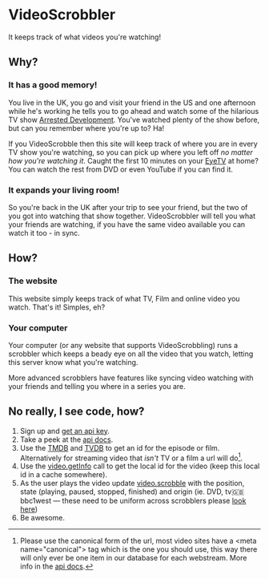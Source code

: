 VideoScrobbler
==============
It keeps track of what videos you're watching!

Why?
----
### It has a good memory!
You live in the UK, you go and visit your friend in the US and one afternoon while he's working he tells you to go ahead and watch some of the hilarious TV show [Arrested Development](). You've watched plenty of the show before, but can you remember where you're up to? Ha!

If you VideoScrobble then this site will keep track of where you are in every TV show you're watching, so you can pick up where you left off *no matter how you're watching it*. Caught the first 10 minutes on your [EyeTV]() at home? You can watch the rest from DVD or even YouTube if you can find it.

### It expands your living room!
So you're back in the UK after your trip to see your friend, but the two of you got into watching that show together. VideoScrobbler will tell you what your friends are watching, if you have the same video available you can watch it too - in sync.

How?
----
### The website
This website simply keeps track of what TV, Film and online video you watch. That's it! Simples, eh?

### Your computer
Your computer (or any website that supports VideoScrobbling) runs a scrobbler which keeps a beady eye on all the video that you watch, letting this server know what you're watching.

More advanced scrobblers have features like syncing video watching with your friends and telling you where in a series you are.

No really, I see code, how?
---------------------------
1. Sign up and [get an api key](/api/account).
2. Take a peek at the [api docs](/api/docs).
3. Use the [TMDB](http://api.themoviedb.org/2.1) and [TVDB](http://thetvdb.com/wiki/index.php?title=Programmers_API) to get an id for the episode or film. Alternatively for streaming video that *isn't* TV or a film a url will do[^urls].
4. Use the [video.getInfo](/api/docs#video.getInfo) call to get the local id for the video (keep this local id in a cache somewhere).
5. As the user plays the video update [video.scrobble](/api/docs#video.scrobble) with the position, state (playing, paused, stopped, finished) and origin (ie. DVD, tv:uk:bbc1west — these need to be uniform across scrobblers please [look here](/api/docs#origin))
6. Be awesome.

[^urls]: Please use the canonical form of the url, most video sites have a &lt;meta name="canonical"> tag which is the one you should use, this way there will only ever be one item in our database for each webstream. More info in the [api docs](/api/docs#remote_ids).
